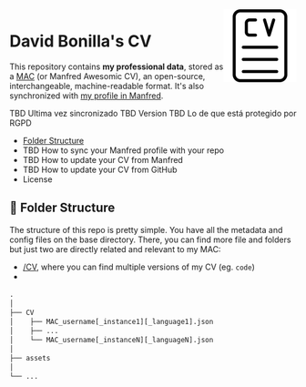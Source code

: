 <img src="/assets/cv_icon.png" align="right" width="128px" />

# David Bonilla's CV
This repository contains **my professional data**, stored as a [MAC](https://github.com/getmanfred/mac) (or Manfred Awesomic CV), an open-source, interchangeable, machine-readable format. It's also synchronized with [my profile in Manfred](https://dev.getmanfred.com/profile/david). 

TBD Ultima vez sincronizado
TBD Version
TBD Lo de que está protegido por RGPD

-  [Folder Structure](#-folder-structure)
-  TBD How to sync your Manfred profile with your repo
-  TBD How to update your CV from Manfred
-  TBD How to update your CV from GitHub
-  License

## 📁 Folder Structure
The structure of this repo is pretty simple. You have all the metadata and config files on the base directory. There, you can find more file and folders but just two are directly related and relevant to my MAC:

- [/CV](/cv), where you can find multiple versions of my CV (eg. `code`)
-



    .
    │
    ├── CV
    │    ├── MAC_username[_instance1][_language1].json
    │    ├── ...  
    │    └── MAC_username[_instanceN][_languageN].json
    │
    ├── assets
    │
    └── ...  
   

